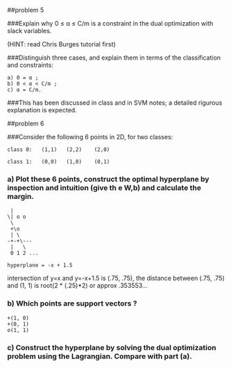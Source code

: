 ##problem 5

###Explain why 0 ≤ α ≤ C/m is a constraint in the dual optimization with slack variables. 

(HINT: read Chris Burges tutorial first)

###Distinguish three cases, and explain them in terms of the classification and constraints:

    a) 0 = α ;
    b) 0 < α < C/m ;
    c) α = C/m.

###This has been discussed in class and in SVM notes; a detailed rigurous explanation is expected.


##problem 6

###Consider the following 6 points in 2D, for two classes:

    class 0:   (1,1)   (2,2)    (2,0)

    class 1:   (0,0)   (1,0)    (0,1)

### a) Plot these 6 points, construct the optimal hyperplane by inspection and intuition (give th e W,b) and calculate the margin.

     |
    \| o o
     \
     +\o
     | \
    -+-+\---
     |   \
     0 1 2 ...

    hyperplane = -x + 1.5

intersection of y=x and y=-x+1.5 is (.75, .75), the distance between (.75, .75) and (1, 1) is root(2 * (.25)*2) or approx .353553...


### b) Which points are support vectors ?

    +(1, 0)
    +(0, 1)
    o(1, 1)

### c) Construct the hyperplane by solving the dual optimization problem using the Lagrangian. Compare with part (a).


